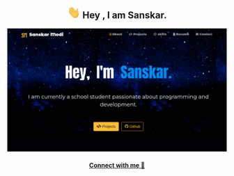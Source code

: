 ### <h2 align="center"><img src="https://github.com/sansProg/sansProg/blob/main/Hi.gif" width="30"> Hey , I am Sanskar. </h2>

<p align="center">
  <a href="https://sansprog.github.io/Portfolio/"><img src="https://github.com/sansProg/sansProg/blob/main/websiteimg.png" width="800"></a>
</p>

<h4 align="center"><a href="https://sansprog.github.io/Portfolio/#contact"> Connect with me 💬</a></h4>
<!--
**sansProg/sansProg** is a ✨ _special_ ✨ repository because its `README.md` (this file) appears on your GitHub profile.

Here are some ideas to get you started:

- 🔭 I’m currently working on ...
- 🌱 I’m currently learning ...
- 👯 I’m looking to collaborate on ...
- 🤔 I’m looking for help with ...
- 💬 Ask me about ...
- 📫 How to reach me: ...
- 😄 Pronouns: ...
- ⚡ Fun fact: ...
-->
